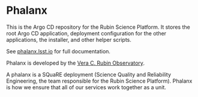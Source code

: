# Phalanx

This is the Argo CD repository for the Rubin Science Platform.
It stores the root Argo CD application, deployment configuration for the other applications, the installer, and other helper scripts.

See [phalanx.lsst.io](https://phalanx.lsst.io/) for full documentation.

Phalanx is developed by the [Vera C. Rubin Observatory](https://www.lsst.org/).

A phalanx is a SQuaRE deployment (Science Quality and Reliability Engineering, the team responsible for the Rubin Science Platform).
Phalanx is how we ensure that all of our services work together as a unit.
